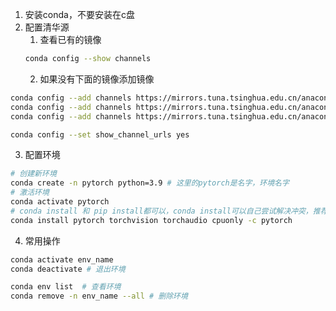 1. 安装conda，不要安装在c盘
2. 配置清华源
	1. 查看已有的镜像
	```bash
	conda config --show channels
	```
	2. 如果没有下面的镜像添加镜像
```bash
conda config --add channels https://mirrors.tuna.tsinghua.edu.cn/anaconda/pkgs/free/
conda config --add channels https://mirrors.tuna.tsinghua.edu.cn/anaconda/pkgs/main/
conda config --add channels https://mirrors.tuna.tsinghua.edu.cn/anaconda/cloud/conda-forge/

conda config --set show_channel_urls yes
```

   3. 配置环境
```bash
# 创建新环境
conda create -n pytorch python=3.9 # 这里的pytorch是名字，环境名字
# 激活环境
conda activate pytorch
# conda install 和 pip install都可以，conda install可以自己尝试解决冲突，推荐   
conda install pytorch torchvision torchaudio cpuonly -c pytorch
```

4. 常用操作
```bash
conda activate env_name
conda deactivate # 退出环境

conda env list  # 查看环境
conda remove -n env_name --all # 删除环境
```